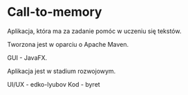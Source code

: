 # Call-to-memory

Aplikacja, która ma za zadanie pomóc w uczeniu się tekstów.

Tworzona jest w oparciu o Apache Maven.

GUI - JavaFX.

Aplikacja jest w stadium rozwojowym.

UI/UX - edko-lyubov
Kod - byret
